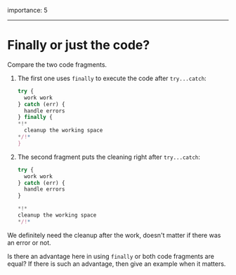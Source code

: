 importance: 5

---

# Finally or just the code?

Compare the two code fragments.

1. The first one uses `finally` to execute the code after `try...catch`:

    ```js
    try {
      work work
    } catch (err) {
      handle errors
    } finally {
    *!*
      cleanup the working space
    */!*
    }
    ```

2. The second fragment puts the cleaning right after `try...catch`:

    ```js
    try {
      work work
    } catch (err) {
      handle errors
    }

    *!*
    cleanup the working space
    */!*
    ```

We definitely need the cleanup after the work, doesn't matter if there was an error or not.

Is there an advantage here in using `finally` or both code fragments are equal? If there is such an advantage, then give an example when it matters.
